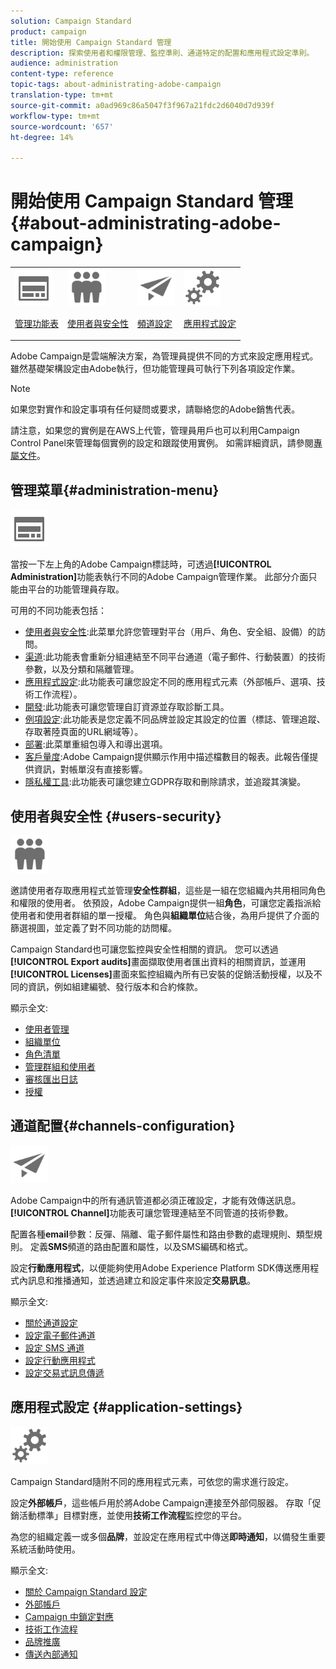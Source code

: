 ```yaml
---
solution: Campaign Standard
product: campaign
title: 開始使用 Campaign Standard 管理
description: 探索使用者和權限管理、監控準則、通道特定的配置和應用程式設定準則。
audience: administration
content-type: reference
topic-tags: about-administrating-adobe-campaign
translation-type: tm+mt
source-git-commit: a0ad969c86a5047f3f967a21fdc2d6040d7d939f
workflow-type: tm+mt
source-wordcount: '657'
ht-degree: 14%

---
```



# 開始使用 Campaign Standard 管理 {#about-administrating-adobe-campaign}

<table>
<tr><td><img src="assets/do-not-localize/icon_menu.svg" width="60px"><p><a href="#administration-menu">管理功能表</a></p></td>
<td><img src="assets/do-not-localize/icon_users.svg" width="60px"><p><a href="#users-security">使用者與安全性</a></p></td>
<td><img src="assets/do-not-localize/icon_channels.svg" width="60px"><p><a href="#channels-configuration">頻道設定</a></p></td>
<td><img src="assets/do-not-localize/icon_settings.svg" width="60px"><p><a href="#application-settings">應用程式設定</a></p></td></tr>
</table>

Adobe Campaign是雲端解決方案，為管理員提供不同的方式來設定應用程式。 雖然基礎架構設定由Adobe執行，但功能管理員可執行下列各項設定作業。

>[!NOTE]
>
>如果您對實作和設定事項有任何疑問或要求，請聯絡您的Adobe銷售代表。

請注意，如果您的實例是在AWS上代管，管理員用戶也可以利用Campaign Control Panel來管理每個實例的設定和跟蹤使用實例。 如需詳細資訊，請參閱[專屬文件](https://experienceleague.adobe.com/docs/control-panel/using/control-panel-home.html)。

## 管理菜單{#administration-menu}

<img src="assets/do-not-localize/icon_menu.svg" width="60px">

當按一下左上角的Adobe Campaign標誌時，可透過&#x200B;**[!UICONTROL Administration]**&#x200B;功能表執行不同的Adobe Campaign管理作業。 此部分介面只能由平台的功能管理員存取。

可用的不同功能表包括：

* [使用者與安全性](../../administration/using/about-access-management.md):此菜單允許您管理對平台（用戶、角色、安全組、設備）的訪問。
* [渠道](../../administration/using/about-channel-configuration.md):此功能表會重新分組連結至不同平台通道（電子郵件、行動裝置）的技術參數，以及分類和隔離管理。
* [應用程式設定](../../administration/using/external-accounts.md):此功能表可讓您設定不同的應用程式元素（外部帳戶、選項、技術工作流程）。
* [開發](../../developing/using/data-model-concepts.md):此功能表可讓您管理自訂資源並存取診斷工具。
* [例項設定](../../administration/using/branding.md):此功能表是您定義不同品牌並設定其設定的位置（標誌、管理追蹤、存取著陸頁面的URL網域等）。
* [部署](../../automating/using/managing-packages.md):此菜單重組包導入和導出選項。
* [客戶量度](../../audiences/using/active-profiles.md):Adobe Campaign提供顯示作用中描述檔數目的報表。此報告僅提供資訊，對帳單沒有直接影響。
* [隱私權工具](../../start/using/privacy-management.md):此功能表可讓您建立GDPR存取和刪除請求，並追蹤其演變。

## 使用者與安全性 {#users-security}

<img src="assets/do-not-localize/icon_users.svg"  width="60px">

邀請使用者存取應用程式並管理&#x200B;**安全性群組**，這些是一組在您組織內共用相同角色和權限的使用者。 依預設，Adobe Campaign提供一組&#x200B;**角色**，可讓您定義指派給使用者和使用者群組的單一授權。 角色與&#x200B;**組織單位**&#x200B;結合後，為用戶提供了介面的篩選視圖，並定義了對不同功能的訪問權。

Campaign Standard也可讓您監控與安全性相關的資訊。 您可以透過&#x200B;**[!UICONTROL Export audits]**&#x200B;畫面擷取使用者匯出資料的相關資訊，並運用&#x200B;**[!UICONTROL Licenses]**&#x200B;畫面來監控組織內所有已安裝的促銷活動授權，以及不同的資訊，例如組建編號、發行版本和合約條款。

顯示全文:

* [使用者管理](../../administration/using/users-management.md)
* [組織單位](../../administration/using/organizational-units.md)
* [角色清單](../../administration/using/list-of-roles.md)
* [管理群組和使用者](../../administration/using/managing-groups-and-users.md)
* [審核匯出日誌](../../administration/using/auditing-export-logs.md)
* [授權](../../administration/using/licenses.md)

## 通道配置{#channels-configuration}

<img src="assets/do-not-localize/icon_channels.svg" width="60px">

Adobe Campaign中的所有通訊管道都必須正確設定，才能有效傳送訊息。**[!UICONTROL Channel]**&#x200B;功能表可讓您管理連結至不同管道的技術參數。

配置各種&#x200B;**email**&#x200B;參數：反彈、隔離、電子郵件屬性和路由參數的處理規則、類型規則。 定義&#x200B;**SMS**&#x200B;頻道的路由配置和屬性，以及SMS編碼和格式。

設定&#x200B;**行動應用程式**，以便能夠使用Adobe Experience Platform SDK傳送應用程式內訊息和推播通知，並透過建立和設定事件來設定&#x200B;**交易訊息**。

顯示全文:

* [關於通道設定](../../administration/using/about-channel-configuration.md)
* [設定電子郵件通道](../../administration/using/configuring-email-channel.md)
* [設定 SMS 通道](../../administration/using/configuring-sms-channel.md)
* [設定行動應用程式](../../administration/using/configuring-a-mobile-application.md)
* [設定交易式訊息傳遞](../../administration/using/configuring-transactional-messaging.md)

## 應用程式設定 {#application-settings}

<img src="assets/do-not-localize/icon_settings.svg" width="60px">

Campaign Standard隨附不同的應用程式元素，可依您的需求進行設定。

設定&#x200B;**外部帳戶**，這些帳戶用於將Adobe Campaign連接至外部伺服器。 存取「促銷活動標準」目標對應，並使用&#x200B;**技術工作流程**&#x200B;監控您的平台。

為您的組織定義一或多個&#x200B;**品牌**，並設定在應用程式中傳送&#x200B;**即時通知**，以備發生重要系統活動時使用。

顯示全文:

* [關於 Campaign Standard 設定](../../administration/using/about-campaign-standard-settings.md)
* [外部帳戶](../../administration/using/external-accounts.md)
* [Campaign 中鎖定對應](../../administration/using/target-mappings-in-campaign.md)
* [技術工作流程](../../administration/using/technical-workflows.md)
* [品牌推廣](../../administration/using/branding.md)
* [傳送內部通知](../../administration/using/sending-internal-notifications.md)
